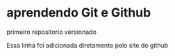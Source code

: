 # aprendendo Git e Github
 primeiro repositorio versionado
 
 Essa linha foi adicionada diretamente pelo site do github
